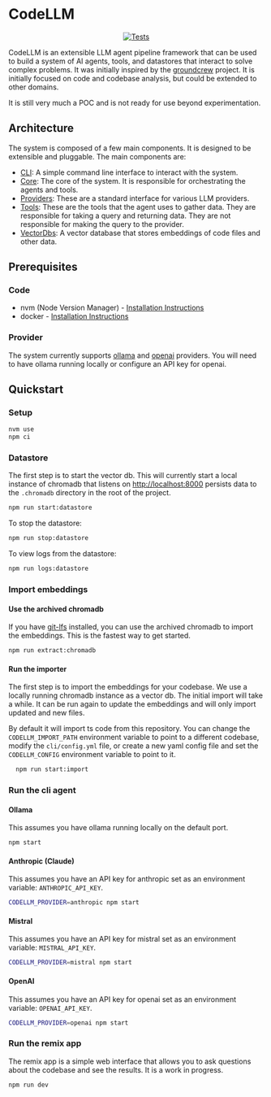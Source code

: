 # CodeLLM

<p align="center">
  <a href="https://github.com/interrobangc/codellm/actions/workflows/test.yml">
    <img src="https://github.com/interrobangc/codellm/actions/workflows/test.yml/badge.svg?branch=main" alt="Tests">
  </a>
</p>

CodeLLM is an extensible LLM agent pipeline framework that can be used to build a system of AI agents, tools, and datastores that interact to solve complex problems. It was initially inspired by the [groundcrew](https://github.com/prolego-team/groundcrew) project. It is initially focused on code and codebase analysis, but could be extended to other domains.

It is still very much a POC and is not ready for use beyond experimentation.

## Architecture

The system is composed of a few main components. It is designed to be extensible and pluggable. The main components are:

- [CLI](cli/): A simple command line interface to interact with the system.
- [Core](core/): The core of the system. It is responsible for orchestrating the agents and tools.
- [Providers](providers/): These are a standard interface for various LLM providers.
- [Tools](tools/): These are the tools that the agent uses to gather data. They are responsible for taking a query and returning data. They are not responsible for making the query to the provider.
- [VectorDbs](vectorDbs/): A vector database that stores embeddings of code files and other data.

## Prerequisites

### Code

- nvm (Node Version Manager) - [Installation Instructions](https://github.com/nvm-sh/nvm#installing-and-updating)
- docker - [Installation Instructions](https://docs.docker.com/get-docker/)

### Provider

The system currently supports [ollama](https://ollama.com/) and [openai](https://platform.openai.com/docs/quickstart?context=python) providers. You will need to have ollama running locally or configure an API key for openai.

## Quickstart

### Setup

```bash
nvm use
npm ci
```

### Datastore

The first step is to start the vector db. This will currently start a local instance of chromadb that listens on [http://localhost:8000](http://localhost:8000/api/v1/heartbeat) persists data to the `.chromadb` directory in the root of the project.

```bash
npm run start:datastore
```

To stop the datastore:

```bash
npm run stop:datastore
```

To view logs from the datastore:

```bash
npm run logs:datastore
```

### Import embeddings

#### Use the archived chromadb

If you have [git-lfs](https://git-lfs.github.com/) installed, you can use the archived chromadb to import the embeddings. This is the fastest way to get started.

```bash
npm run extract:chromadb
```

#### Run the importer

The first step is to import the embeddings for your codebase. We use a locally running chromadb instance as a vector db. The initial import will take a while. It can be run again to update the embeddings and will only import updated and new files.

By default it will import ts code from this repository. You can change the `CODELLM_IMPORT_PATH` environment variable to point to a different codebase, modify the `cli/config.yml` file, or create a new yaml config file and set the `CODELLM_CONFIG` environment variable to point to it.

```bash
  npm run start:import
```

### Run the cli agent

#### Ollama

This assumes you have ollama running locally on the default port.

```bash
npm start
```

#### Anthropic (Claude)

This assumes you have an API key for anthropic set as an environment variable: `ANTHROPIC_API_KEY`.

```bash
CODELLM_PROVIDER=anthropic npm start
```

#### Mistral

This assumes you have an API key for mistral set as an environment variable: `MISTRAL_API_KEY`.

```bash
CODELLM_PROVIDER=mistral npm start
```

#### OpenAI

This assumes you have an API key for openai set as an environment variable: `OPENAI_API_KEY`.

```bash
CODELLM_PROVIDER=openai npm start
```

### Run the remix app

The remix app is a simple web interface that allows you to ask questions about the codebase and see the results. It is a work in progress.

```bash
npm run dev
```
